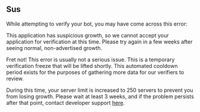 <p> </p>
<h2>Sus</h2>
<p>While attempting to verify your bot, you may have come across this error:</p>
<p class="callout">This application has suspicious growth, so we cannot accept your application for verification at this time. Please try again in a few weeks after seeing normal, non-advertised growth.</p>
<p>Fret not! This error is usually not a serious issue. This is a temporary verification freeze that will be lifted shortly. This automated cooldown period exists for the purposes of gathering more data for our verifiers to review.</p>
<p>During this time, your server limit is increased to 250 servers to prevent you from losing growth. Please wait at least 3 weeks, and if the problem persists after that point, contact developer support <a href="https://support-dev.discord.com/hc/en-us/requests/new">here</a>.</p>